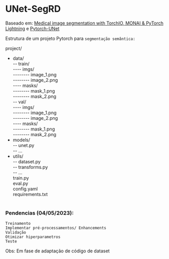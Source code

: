 ﻿# UNet-SegRD

Baseado em: [Medical image segmentation with TorchIO, MONAI & PyTorch Lightning](https://github.com/Project-MONAI/tutorials/blob/main/modules/TorchIO_MONAI_PyTorch_Lightning.ipynb) e [Pytorch-UNet](https://github.com/milesial/Pytorch-UNet)


Estrutura de um projeto Pytorch para ```segmentação semântica:```

project/<br>
* data/<br>
-- train/<br>
---- imgs/<br>
-------- image_1.png<br>
-------- image_2.png<br>
---- masks/<br>
-------- mask_1.png<br>
-------- mask_2.png<br>
-- val/<br>
---- imgs/<br>
-------- image_1.png<br>
-------- image_2.png<br>
---- masks/<br>
-------- mask_1.png<br>
-------- mask_2.png<br>
* models/<br>
-- unet.py<br>
-- ...<br>
* utils/<br>
-- dataset.py<br>
-- transforms.py<br>
-- ...<br>
train.py<br>
eval.py<br>
config.yaml<br>
requirements.txt<br><br>

### Pendencias (04/05/2023): 
    Treinamento
    Implementar pré-processamentos/ Enhancements
    Validação
    Otimizar hiperparametros
    Teste

Obs: Em fase de adaptação de código de dataset
